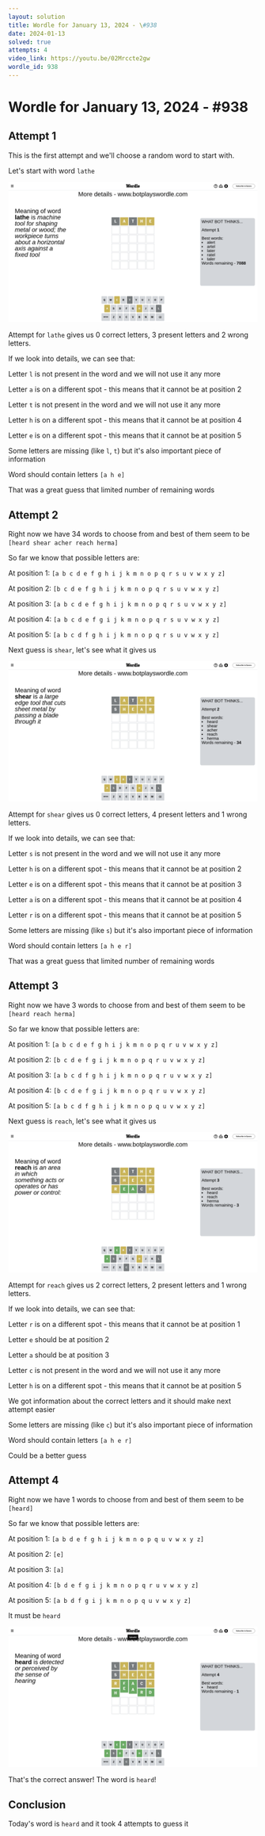 ```yaml
---
layout: solution
title: Wordle for January 13, 2024 - \#938
date: 2024-01-13
solved: true
attempts: 4
video_link: https://youtu.be/02Mrccte2gw
wordle_id: 938
---
```


# Wordle for January 13, 2024 - \#938

## Attempt 1

This is the first attempt and we'll choose a random word to start with.

Let's start with word `lathe`

![Attempt 1](2024-01-13/attempt-1.png)

Attempt for `lathe` gives us 0 correct letters, 3 present letters and 2 wrong letters.

If we look into details, we can see that:

Letter `l` is not present in the word and we will not use it any more

Letter `a` is on a different spot - this means that it cannot be at position 2

Letter `t` is not present in the word and we will not use it any more

Letter `h` is on a different spot - this means that it cannot be at position 4

Letter `e` is on a different spot - this means that it cannot be at position 5

Some letters are missing (like `l`, `t`) but it's also important piece of information

Word should contain letters `[a h e]`

That was a great guess that limited number of remaining words



## Attempt 2

Right now we have 34 words to choose from and best of them seem to be `[heard shear acher reach herma]`

So far we know that possible letters are:

At position 1: `[a b c d e f g h i j k m n o p q r s u v w x y z]`

At position 2: `[b c d e f g h i j k m n o p q r s u v w x y z]`

At position 3: `[a b c d e f g h i j k m n o p q r s u v w x y z]`

At position 4: `[a b c d e f g i j k m n o p q r s u v w x y z]`

At position 5: `[a b c d f g h i j k m n o p q r s u v w x y z]`

Next guess is `shear`, let's see what it gives us

![Attempt 2](2024-01-13/attempt-2.png)

Attempt for `shear` gives us 0 correct letters, 4 present letters and 1 wrong letters.

If we look into details, we can see that:

Letter `s` is not present in the word and we will not use it any more

Letter `h` is on a different spot - this means that it cannot be at position 2

Letter `e` is on a different spot - this means that it cannot be at position 3

Letter `a` is on a different spot - this means that it cannot be at position 4

Letter `r` is on a different spot - this means that it cannot be at position 5

Some letters are missing (like `s`) but it's also important piece of information

Word should contain letters `[a h e r]`

That was a great guess that limited number of remaining words



## Attempt 3

Right now we have 3 words to choose from and best of them seem to be `[heard reach herma]`

So far we know that possible letters are:

At position 1: `[a b c d e f g h i j k m n o p q r u v w x y z]`

At position 2: `[b c d e f g i j k m n o p q r u v w x y z]`

At position 3: `[a b c d f g h i j k m n o p q r u v w x y z]`

At position 4: `[b c d e f g i j k m n o p q r u v w x y z]`

At position 5: `[a b c d f g h i j k m n o p q u v w x y z]`

Next guess is `reach`, let's see what it gives us

![Attempt 3](2024-01-13/attempt-3.png)

Attempt for `reach` gives us 2 correct letters, 2 present letters and 1 wrong letters.

If we look into details, we can see that:

Letter `r` is on a different spot - this means that it cannot be at position 1

Letter `e` should be at position 2

Letter `a` should be at position 3

Letter `c` is not present in the word and we will not use it any more

Letter `h` is on a different spot - this means that it cannot be at position 5

We got information about the correct letters and it should make next attempt easier

Some letters are missing (like `c`) but it's also important piece of information

Word should contain letters `[a h e r]`

Could be a better guess



## Attempt 4

Right now we have 1 words to choose from and best of them seem to be `[heard]`

So far we know that possible letters are:

At position 1: `[a b d e f g h i j k m n o p q u v w x y z]`

At position 2: `[e]`

At position 3: `[a]`

At position 4: `[b d e f g i j k m n o p q r u v w x y z]`

At position 5: `[a b d f g i j k m n o p q u v w x y z]`

It must be `heard`

![Attempt 4](2024-01-13/attempt-4.png)

That's the correct answer! The word is `heard`!

## Conclusion

Today's word is `heard` and it took 4 attempts to guess it

